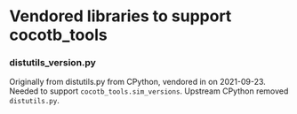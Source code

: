 # Vendored libraries to support cocotb_tools

### distutils_version.py

Originally from distutils.py from CPython, vendored in on 2021-09-23.
Needed to support `cocotb_tools.sim_versions`.
Upstream CPython removed `distutils.py`.
